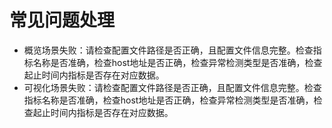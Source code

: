 # 常见问题处理

-   概览场景失败：请检查配置文件路径是否正确，且配置文件信息完整。检查指标名称是否准确，检查host地址是否正确，检查异常检测类型是否准确，检查起止时间内指标是否存在对应数据。
-   可视化场景失败：请检查配置文件路径是否正确，且配置文件信息完整。检查指标名称是否准确，检查host地址是否正确，检查异常检测类型是否准确，检查起止时间内指标是否存在对应数据。

